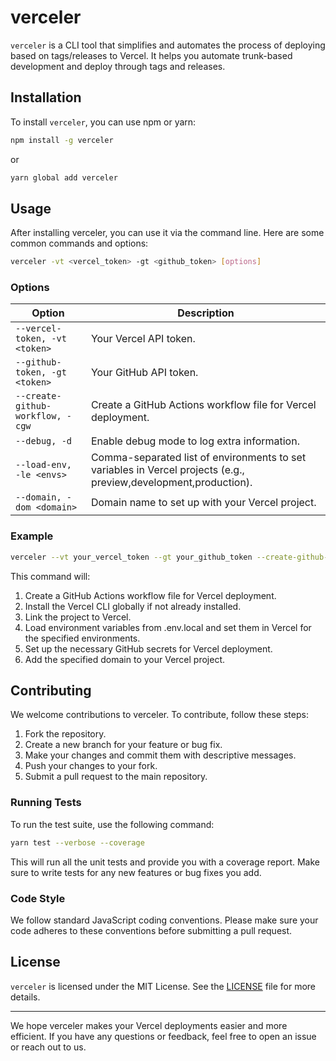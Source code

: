 # verceler

`verceler` is a CLI tool that simplifies and automates the process of deploying based on tags/releases to Vercel. It helps you automate trunk-based development and deploy through tags and releases.

## Installation

To install `verceler`, you can use npm or yarn:

```sh
npm install -g verceler
```

or

```sh
yarn global add verceler
```

## Usage

After installing verceler, you can use it via the command line. Here are some common commands and options:

```sh
verceler -vt <vercel_token> -gt <github_token> [options]
```

### Options

| Option                           | Description                                                                                                      |
| -------------------------------- | ---------------------------------------------------------------------------------------------------------------- |
| `--vercel-token, -vt <token>`    | Your Vercel API token.                                                                                           |
| `--github-token, -gt <token>`    | Your GitHub API token.                                                                                           |
| `--create-github-workflow, -cgw` | Create a GitHub Actions workflow file for Vercel deployment.                                                     |
| `--debug, -d`                    | Enable debug mode to log extra information.                                                                      |
| `--load-env, -le <envs>`         | Comma-separated list of environments to set variables in Vercel projects (e.g., preview,development,production). |
| `--domain, -dom <domain>`        | Domain name to set up with your Vercel project.                                                                  |

### Example

```sh
verceler --vt your_vercel_token --gt your_github_token --create-github-workflow --load-env preview,development,production --domain yourdomain.com
```

This command will:

1. Create a GitHub Actions workflow file for Vercel deployment.
2. Install the Vercel CLI globally if not already installed.
3. Link the project to Vercel.
4. Load environment variables from .env.local and set them in Vercel for the specified environments.
5. Set up the necessary GitHub secrets for Vercel deployment.
6. Add the specified domain to your Vercel project.

## Contributing

We welcome contributions to verceler. To contribute, follow these steps:

1. Fork the repository.
2. Create a new branch for your feature or bug fix.
3. Make your changes and commit them with descriptive messages.
4. Push your changes to your fork.
5. Submit a pull request to the main repository.

### Running Tests

To run the test suite, use the following command:

```sh
yarn test --verbose --coverage
```

This will run all the unit tests and provide you with a coverage report. Make sure to write tests for any new features or bug fixes you add.

### Code Style

We follow standard JavaScript coding conventions. Please make sure your code adheres to these conventions before submitting a pull request.

## License

`verceler` is licensed under the MIT License. See the [LICENSE](./LICENSE.md) file for more details.

---

We hope verceler makes your Vercel deployments easier and more efficient. If you have any questions or feedback, feel free to open an issue or reach out to us.
